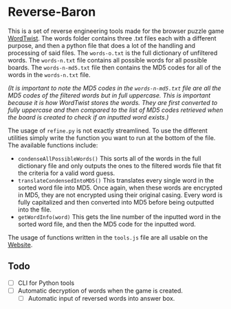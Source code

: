 # Reverse-Baron

This is a set of reverse engineering tools made for the browser puzzle game [WordTwist](https://wordtwist.puzzlebaron.com/). The words folder contains three .txt files each with a different purpose, and then a python file that does a lot of the handling and processing of said files. The `words-o.txt` is the full dictionary of unfiltered words. The `words-n.txt` file contains all possible words for all possible boards. The `words-n-md5.txt` file then contains the MD5 codes for all of the words in the `words-n.txt` file. 

*(It is important to note the MD5 codes in the `words-n-md5.txt` file are all the MD5 codes of the filtered words but in full uppercase. This is important because it is how WordTwist stores the words. They are first converted to fully uppercase and then compared to the list of MD5 codes retrieved when the board is created to check if an inputted word exists.)*

The usage of `refine.py` is not exactly streamlined. To use the different utilities simply write the function you want to run at the bottom of the file. The available functions include:
- `condenseAllPossibleWords()` This sorts all of the words in the full dictionary file and only outputs the ones to the filtered words file that fit the criteria for a valid word guess.
- `translateCondensedIntoMD5()` This translates every single word in the sorted word file into MD5. Once again, when these words are encrypted in MD5, they are not encrypted using their original casing. Every word is fully capitalized and then converted into MD5 before being outputted into the file.
- `getWordInfo(word)` This gets the line number of the inputted word in the sorted word file, and then the MD5 code for the inputted word.

The usage of functions written in the `tools.js` file are all usable on the [Website](https://bear148.github.io/reverse-baron).

## Todo
 - [ ] CLI for Python tools
 - [ ] Automatic decryption of words when the game is created.
    - [ ] Automatic input of reversed words into answer box.
